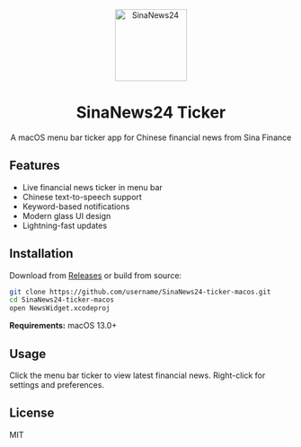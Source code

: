 <div align="center">
  <img src="icon-readme.png" alt="SinaNews24" width="128" height="128" />
  <h1>SinaNews24 Ticker</h1>
  <p>A macOS menu bar ticker app for Chinese financial news from Sina Finance</p>
</div>

## Features

-  Live financial news ticker in menu bar
-  Chinese text-to-speech support
-  Keyword-based notifications
-  Modern glass UI design
-  Lightning-fast updates

## Installation

Download from [Releases](../../releases) or build from source:

```bash
git clone https://github.com/username/SinaNews24-ticker-macos.git
cd SinaNews24-ticker-macos
open NewsWidget.xcodeproj
```

**Requirements:** macOS 13.0+

## Usage

Click the menu bar ticker to view latest financial news. Right-click for settings and preferences.

## License

MIT
